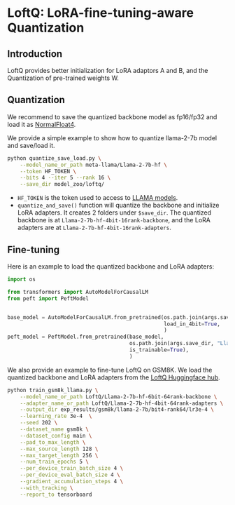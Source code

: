 # LoftQ: LoRA-fine-tuning-aware Quantization

## Introduction

LoftQ provides better initialization for LoRA adaptors A and B, 
and the Quantization of pre-trained weights W.

## Quantization
We recommend to save the quantized backbone model as fp16/fp32 
and load it as [NormalFloat4](https://arxiv.org/abs/2305.14314).

We provide a simple example to show how to quantize llama-2-7b model and save/load it.

```sh
python quantize_save_load.py \
    --model_name_or_path meta-llama/Llama-2-7b-hf \
    --token HF_TOKEN \
    --bits 4 --iter 5 --rank 16 \
    --save_dir model_zoo/loftq/
```

- `HF_TOKEN` is the token used to access to [LLAMA models](https://huggingface.co/meta-llama).
- `quantize_and_save()` function will quantize the backbone and initialize LoRA adapters. 
It creates 2 folders under `$save_dir`. The quantized backbone is at `Llama-2-7b-hf-4bit-16rank-backbone`,
and the LoRA adapters are at `Llama-2-7b-hf-4bit-16rank-adapters`.

## Fine-tuning

Here is an example to load the quantized backbone and LoRA adapters:

```python
import os

from transformers import AutoModelForCausalLM
from peft import PeftModel


base_model = AutoModelForCausalLM.from_pretrained(os.path.join(args.save_dir, "Llama-2-7b-hf-4bit-16rank-backbone"), 
                                                  load_in_4bit=True,
                                                  )
peft_model = PeftModel.from_pretrained(base_model,
                                       os.path.join(args.save_dir, "Llama-2-7b-hf-4bit-16rank-adapters",
                                       is_trainable=True),
                                       )
```

We also provide an example to fine-tune LoftQ on GSM8K. 
We load the quantized backbone and LoRA adapters from the [LoftQ Huggingface hub](https://huggingface.co/LoftQ).

```sh
python train_gsm8k_llama.py \
    --model_name_or_path LoftQ/Llama-2-7b-hf-6bit-64rank-backbone \
    --adapter_name_or_path LoftQ/Llama-2-7b-hf-4bit-64rank-adapters \
    --output_dir exp_results/gsm8k/llama-2-7b/bit4-rank64/lr3e-4 \
    --learning_rate 3e-4  \
    --seed 202 \
    --dataset_name gsm8k \
    --dataset_config main \
    --pad_to_max_length \
    --max_source_length 128 \
    --max_target_length 256 \
    --num_train_epochs 5 \
    --per_device_train_batch_size 4 \
    --per_device_eval_batch_size 4 \
    --gradient_accumulation_steps 4 \
    --with_tracking \
    --report_to tensorboard
```
